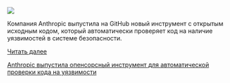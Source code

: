 <!--2025-08-07 13:16:14-->
<div class="yb">
  <div class="rss habr"><img src="https://habrastorage.org/getpro/habr/upload_files/d78/638/8a1/d786388a1745e30a08dbfda65f94641a.webp" /><p>Компания Anthropic выпустила на GitHub новый инструмент с открытым исходным кодом, который автоматически проверяет код на наличие уязвимостей в системе безопасности.</p> <a href="https://habr.com/ru/articles/935000/#habracut">Читать далее</a> <p class="titl"><a href="https://habr.com/ru/companies/bothub/news/935000/?utm_source=habrahabr&utm_medium=rss&utm_campaign=935000">Anthropic выпустила опенсорсный инструмент для автоматической проверки кода на уязвимости</a></p></div>
</div>
